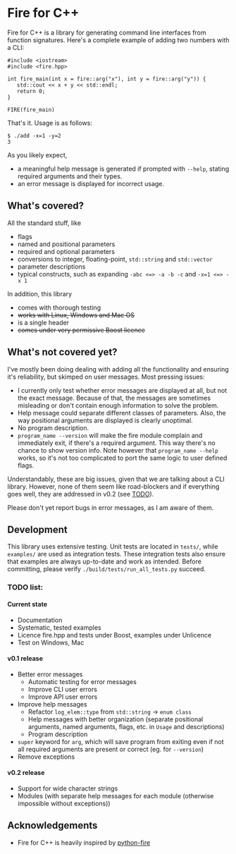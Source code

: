 
# Fire for C++

Fire for C++ is a library for generating command line interfaces from function signatures. Here's a complete example of adding two numbers with a CLI:
 ```
#include <iostream>
#include <fire.hpp>

int fire_main(int x = fire::arg("x"), int y = fire::arg("y")) {
    std::cout << x + y << std::endl;
    return 0;
}

FIRE(fire_main)
```

That's it. Usage is as follows:

```
$ ./add -x=1 -y=2
3
```

As you likely expect,
* a meaningful help message is generated if prompted with `--help`, stating required arguments and their types.
* an error message is displayed for incorrect usage.

## What's covered?

All the standard stuff, like
* flags
* named and positional parameters
* required and optional parameters
* conversions to integer, floating-point, `std::string` and `std::vector`
* parameter descriptions
* typical constructs, such as expanding `-abc <=> -a -b -c` and `-x=1 <=> -x 1`

In addition, this library
* comes with thorough testing
* ~~works with Linux, Windows and Mac OS~~
* is a single header
* ~~comes under very permissive Boost licence~~

## What's not covered yet?

I've mostly been doing dealing with adding all the functionality and ensuring it's reliability, but skimped on user messages. Most pressing issues:

* I currently only test whether error messages are displayed at all, but not the exact message. Because of that, the messages are sometimes misleading or don't contain enough information to solve the problem.
* Help message could separate different classes of parameters. Also, the way positional arguments are displayed is clearly unoptimal.
* No program description.
* `program_name --version` will make the fire module complain and immediately exit, if there's a required argument. This way there's no chance to show version info. Note however that `program_name --help` works, so it's not too complicated to port the same logic to user defined flags.

Understandably, these are big issues, given that we are talking about a CLI library. However, none of them seem like road-blockers and if everything goes well, they are addressed in v0.2 (see [TODO](#todo-list)).

Please don't yet report bugs in error messages, as I am aware of them.



## Development

This library uses extensive testing. Unit tests are located in `tests/`, while `examples/` are used as integration tests. These integration tests also ensure that examples are always up-to-date and work as intended. Before committing, please verify `./build/tests/run_all_tests.py` succeed.

### TODO list:

#### Current state

* Documentation
* Systematic, tested examples
* Licence fire.hpp and tests under Boost, examples under Unlicence
* Test on Windows, Mac

#### v0.1 release

* Better error messages
    * Automatic testing for error messages
    * Improve CLI user errors
    * Improve API user errors
* Improve help messages
    * Refactor `log_elem::type` from `std::string` -> `enum class`
    * Help messages with better organization (separate positional arguments, named arguments, flags, etc. in `Usage` and descriptions)
    * Program description
* `super` keyword for `arg`, which will save program from exiting even if not all required arguments are present or correct (eg. for `--version`)
* Remove exceptions

#### v0.2 release

* Support for wide character strings
* Modules (with separate help messages for each module (otherwise impossible without exceptions))

## Acknowledgements

* Fire for C++ is heavily inspired by [python-fire](https://github.com/google/python-fire)
